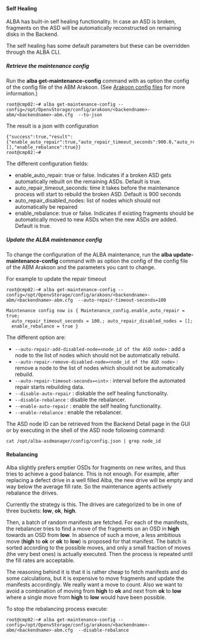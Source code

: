 #### Self Healing
ALBA has built-in self healing functionality. In case an ASD is broken, fragments on the ASD will be automatically reconstructed on remaining disks in the Backend.

The self healing has some default parameters but these can be overridden through the ALBA CLI.

##### Retrieve the maintenance config
Run the **alba get-maintenance-config** command with as option the config of the config file of the ABM Arakoon. (See [Arakoon config files](../../Administration/Configs/arakoon.md) for more information.)

```
root@cmp02:~# alba get-maintenance-config --config=/opt/OpenvStorage/config/arakoon/<backendname>-abm/<backendname>-abm.cfg  --to-json
```
The result is a json with configuration
```
{"success":true,"result":{"enable_auto_repair":true,"auto_repair_timeout_seconds":900.0,"auto_repair_disabled_nodes":[],"enable_rebalance":true}}
root@cmp02:~#
```

The different configuration fields:
* enable_auto_repair: true or false. Indicates if a broken ASD gets automatically rebuilt on the remaining ASDs. Default is true.
* auto_repair_timeout_seconds: time it takes before the maintenance process will start to rebuild the broken ASD. Default is 900 seconds
* auto_repair_disabled_nodes: list of nodes which should not automatically be repaired
* enable_rebalance: true or false. Indicates if existing fragments should be automatically moved to new ASDs when the new ASDs are added. Default is true.

##### Update the ALBA maintenance config
To change the configuration of the ALBA maintenance, run the **alba update-maintenance-config** command with as option the config of the config file of the ABM Arakoon and the parameters you cant to change.

For example to update the repair timeout
```
root@cmp02:~# alba get-maintenance-config --config=/opt/OpenvStorage/config/arakoon/<backendname>-abm/<backendname>-abm.cfg  --auto-repair-timeout-seconds=100

Maintenance config now is { Maintenance_config.enable_auto_repair = true;
  auto_repair_timeout_seconds = 100.; auto_repair_disabled_nodes = [];
  enable_rebalance = true }
```

The different option are:
* `--auto-repair-add-disabled-node=<node_id of the ASD node>` : add a node to the list of nodes which should not be automatically rebuild.
* `--auto-repair-remove-disabled-node=<node_id of the ASD node>` : remove a node to the list of nodes which should not be automatically rebuild.
* `--auto-repair-timeout-seconds=<int>` : interval before the automated repair starts rebuilding data.
* `--disable-auto-repair` :  diskable the self healing functionality.
* `--disable-rebalance` : disable the rebalancer.
* `--enable-auto-repair` : enable the self healing functionality.
* `--enable-rebalance` : enable the rebalancer.

The ASD node ID can be retrieved from the Backend Detail page in the GUI or by executing in the shell of the ASD node following command:
```
cat /opt/alba-asdmanager/config/config.json | grep node_id
```
#### Rebalancing
Alba slightly prefers emptier OSDs for fragments on new writes, and thus tries to achieve a good balance. This is not enough. For example, after replacing a defect drive in a well filled Alba, the new drive will be empty and way below the average fill rate. So the maintenance agents actively rebalance the drives.

Currently the strategy is this. The drives are categorized to be in one of three buckets: **low**, **ok**, **high**.

Then, a batch of random manifests are fetched. For each of the manifests, the rebalancer tries to find a move of the fragments on an OSD in **high** towards an OSD from **low**. In absence of such a move, a less ambitious move (**high** to **ok** or **ok** to **low**) is proposed for that manifest. The batch is sorted according to the possible moves, and only a small fraction of moves (the very best ones) is actually executed. Then the process is repeated until the fill rates are acceptable.

The reasoning behind it is that it is rather cheap to fetch manifests and do some calculations, but it is expensive to move fragments and update the manifests accordingly. We really want a move to count. Also we want to avoid a combination of moving from **high** to **ok** and next from **ok** to **low** where a single move from **high** to **low** would have been possible.

To stop the rebalancing process execute:
```
root@cmp02:~# alba get-maintenance-config --config=/opt/OpenvStorage/config/arakoon/<backendname>-abm/<backendname>-abm.cfg  --disable-rebalance
```



